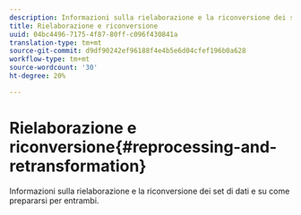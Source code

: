 ```yaml
---
description: Informazioni sulla rielaborazione e la riconversione dei set di dati e su come prepararsi per entrambi.
title: Rielaborazione e riconversione
uuid: 04bc4496-7175-4f87-80ff-c096f430841a
translation-type: tm+mt
source-git-commit: d9df90242ef96188f4e4b5e6d04cfef196b0a628
workflow-type: tm+mt
source-wordcount: '30'
ht-degree: 20%

---
```



# Rielaborazione e riconversione{#reprocessing-and-retransformation}

Informazioni sulla rielaborazione e la riconversione dei set di dati e su come prepararsi per entrambi.
